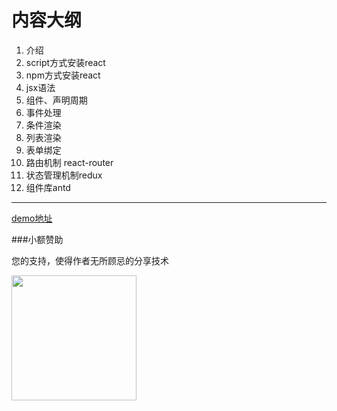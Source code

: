 # 内容大纲

1. 介绍
2. script方式安装react
3. npm方式安装react
4. jsx语法
5. 组件、声明周期
6. 事件处理
7. 条件渲染
8. 列表渲染
9. 表单绑定
10. 路由机制 react-router
11. 状态管理机制redux
12. 组件库antd



---

[demo地址](https://github.com/pluslicy/react_demos.git)

###小额赞助

您的支持，使得作者无所顾忌的分享技术

<img src='http://134.175.154.93/assets/images/zhifubao.jpg' width='200'  div align=left>